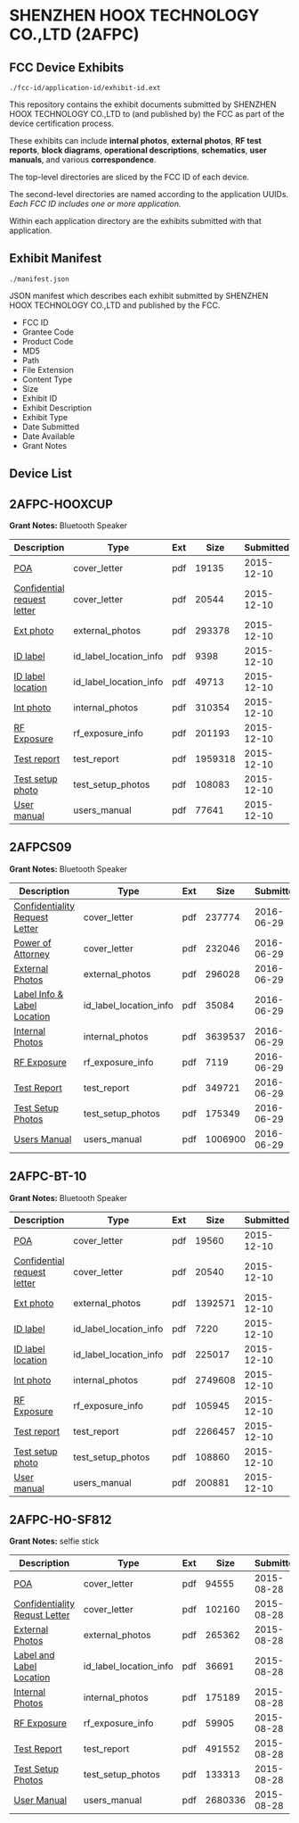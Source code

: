 # SHENZHEN HOOX TECHNOLOGY CO.,LTD (2AFPC)
## FCC Device Exhibits

```
./fcc-id/application-id/exhibit-id.ext
```

This repository contains the exhibit documents submitted by SHENZHEN HOOX TECHNOLOGY CO.,LTD to (and published by) the FCC as part of the device certification process.

These exhibits can include **internal photos**, **external photos**, **RF test reports**, **block diagrams**, **operational descriptions**, **schematics**, **user manuals**, and various **correspondence**.

The top-level directories are sliced by the FCC ID of each device.

The second-level directories are named according to the application UUIDs. *Each FCC ID includes one or more application.*

Within each application directory are the exhibits submitted with that application. 

## Exhibit Manifest

```
./manifest.json
```

JSON manifest which describes each exhibit submitted by SHENZHEN HOOX TECHNOLOGY CO.,LTD and published by the FCC.

- FCC ID
- Grantee Code
- Product Code
- MD5
- Path
- File Extension
- Content Type
- Size
- Exhibit ID
- Exhibit Description
- Exhibit Type
- Date Submitted
- Date Available
- Grant Notes

## Device List
## 2AFPC-HOOXCUP
**Grant Notes:** Bluetooth Speaker

| Description | Type | Ext | Size | Submitted | Available |
| ----------- | ---- | --- | ---- | --------- | --------- |
| [POA](2AFPC-HOOXCUP/3205fe8b8d7d9266123c61afa3c68e4e/2837281.pdf) | cover_letter | pdf | 19135 | 2015-12-10 | 2015-12-10 |
| [Confidential request letter](2AFPC-HOOXCUP/3205fe8b8d7d9266123c61afa3c68e4e/2837282.pdf) | cover_letter | pdf | 20544 | 2015-12-10 | 2015-12-10 |
| [Ext photo](2AFPC-HOOXCUP/3205fe8b8d7d9266123c61afa3c68e4e/2837286.pdf) | external_photos | pdf | 293378 | 2015-12-10 | 2015-12-10 |
| [ID label](2AFPC-HOOXCUP/3205fe8b8d7d9266123c61afa3c68e4e/2837288.pdf) | id_label_location_info | pdf | 9398 | 2015-12-10 | 2015-12-10 |
| [ID label location](2AFPC-HOOXCUP/3205fe8b8d7d9266123c61afa3c68e4e/2837289.pdf) | id_label_location_info | pdf | 49713 | 2015-12-10 | 2015-12-10 |
| [Int photo](2AFPC-HOOXCUP/3205fe8b8d7d9266123c61afa3c68e4e/2837287.pdf) | internal_photos | pdf | 310354 | 2015-12-10 | 2015-12-10 |
| [RF Exposure](2AFPC-HOOXCUP/3205fe8b8d7d9266123c61afa3c68e4e/2837283.pdf) | rf_exposure_info | pdf | 201193 | 2015-12-10 | 2015-12-10 |
| [Test report](2AFPC-HOOXCUP/3205fe8b8d7d9266123c61afa3c68e4e/2837284.pdf) | test_report | pdf | 1959318 | 2015-12-10 | 2015-12-10 |
| [Test setup photo](2AFPC-HOOXCUP/3205fe8b8d7d9266123c61afa3c68e4e/2837285.pdf) | test_setup_photos | pdf | 108083 | 2015-12-10 | 2015-12-10 |
| [User manual](2AFPC-HOOXCUP/3205fe8b8d7d9266123c61afa3c68e4e/2837290.pdf) | users_manual | pdf | 77641 | 2015-12-10 | 2015-12-10 |
## 2AFPCS09
**Grant Notes:** Bluetooth Speaker

| Description | Type | Ext | Size | Submitted | Available |
| ----------- | ---- | --- | ---- | --------- | --------- |
| [Confidentiality Request Letter](2AFPCS09/b6a8e72d166cd89718dd467ae6a3f405/3045060.pdf) | cover_letter | pdf | 237774 | 2016-06-29 | 2016-06-29 |
| [Power of Attorney](2AFPCS09/b6a8e72d166cd89718dd467ae6a3f405/3045061.pdf) | cover_letter | pdf | 232046 | 2016-06-29 | 2016-06-29 |
| [External Photos](2AFPCS09/b6a8e72d166cd89718dd467ae6a3f405/3045057.pdf) | external_photos | pdf | 296028 | 2016-06-29 | 2016-06-29 |
| [Label Info & Label Location](2AFPCS09/b6a8e72d166cd89718dd467ae6a3f405/3045059.pdf) | id_label_location_info | pdf | 35084 | 2016-06-29 | 2016-06-29 |
| [Internal Photos](2AFPCS09/b6a8e72d166cd89718dd467ae6a3f405/3045058.pdf) | internal_photos | pdf | 3639537 | 2016-06-29 | 2016-06-29 |
| [RF Exposure](2AFPCS09/b6a8e72d166cd89718dd467ae6a3f405/3045062.pdf) | rf_exposure_info | pdf | 7119 | 2016-06-29 | 2016-06-29 |
| [Test Report](2AFPCS09/b6a8e72d166cd89718dd467ae6a3f405/3045063.pdf) | test_report | pdf | 349721 | 2016-06-29 | 2016-06-29 |
| [Test Setup Photos](2AFPCS09/b6a8e72d166cd89718dd467ae6a3f405/3045064.pdf) | test_setup_photos | pdf | 175349 | 2016-06-29 | 2016-06-29 |
| [Users Manual](2AFPCS09/b6a8e72d166cd89718dd467ae6a3f405/3045065.pdf) | users_manual | pdf | 1006900 | 2016-06-29 | 2016-06-29 |
## 2AFPC-BT-10
**Grant Notes:** Bluetooth Speaker

| Description | Type | Ext | Size | Submitted | Available |
| ----------- | ---- | --- | ---- | --------- | --------- |
| [POA](2AFPC-BT-10/09a299b7bd008096df2190a5852ba073/2837294.pdf) | cover_letter | pdf | 19560 | 2015-12-10 | 2015-12-10 |
| [Confidential request letter](2AFPC-BT-10/09a299b7bd008096df2190a5852ba073/2837295.pdf) | cover_letter | pdf | 20540 | 2015-12-10 | 2015-12-10 |
| [Ext photo](2AFPC-BT-10/09a299b7bd008096df2190a5852ba073/2837299.pdf) | external_photos | pdf | 1392571 | 2015-12-10 | 2015-12-10 |
| [ID label](2AFPC-BT-10/09a299b7bd008096df2190a5852ba073/2837301.pdf) | id_label_location_info | pdf | 7220 | 2015-12-10 | 2015-12-10 |
| [ID label location](2AFPC-BT-10/09a299b7bd008096df2190a5852ba073/2837302.pdf) | id_label_location_info | pdf | 225017 | 2015-12-10 | 2015-12-10 |
| [Int photo](2AFPC-BT-10/09a299b7bd008096df2190a5852ba073/2837300.pdf) | internal_photos | pdf | 2749608 | 2015-12-10 | 2015-12-10 |
| [RF Exposure](2AFPC-BT-10/09a299b7bd008096df2190a5852ba073/2837296.pdf) | rf_exposure_info | pdf | 105945 | 2015-12-10 | 2015-12-10 |
| [Test report](2AFPC-BT-10/09a299b7bd008096df2190a5852ba073/2837297.pdf) | test_report | pdf | 2266457 | 2015-12-10 | 2015-12-10 |
| [Test setup photo](2AFPC-BT-10/09a299b7bd008096df2190a5852ba073/2837298.pdf) | test_setup_photos | pdf | 108860 | 2015-12-10 | 2015-12-10 |
| [User manual](2AFPC-BT-10/09a299b7bd008096df2190a5852ba073/2837303.pdf) | users_manual | pdf | 200881 | 2015-12-10 | 2015-12-10 |
## 2AFPC-HO-SF812
**Grant Notes:** selfie stick

| Description | Type | Ext | Size | Submitted | Available |
| ----------- | ---- | --- | ---- | --------- | --------- |
| [POA](2AFPC-HO-SF812/f5544c37169c59da332dc8bb70f459fd/2730277.pdf) | cover_letter | pdf | 94555 | 2015-08-28 | 2015-08-28 |
| [Confidentiality Requst Letter](2AFPC-HO-SF812/f5544c37169c59da332dc8bb70f459fd/2730278.pdf) | cover_letter | pdf | 102160 | 2015-08-28 | 2015-08-28 |
| [External Photos](2AFPC-HO-SF812/f5544c37169c59da332dc8bb70f459fd/2730281.pdf) | external_photos | pdf | 265362 | 2015-08-28 | 2015-08-28 |
| [Label and Label Location](2AFPC-HO-SF812/f5544c37169c59da332dc8bb70f459fd/2730279.pdf) | id_label_location_info | pdf | 36691 | 2015-08-28 | 2015-08-28 |
| [Internal Photos](2AFPC-HO-SF812/f5544c37169c59da332dc8bb70f459fd/2730280.pdf) | internal_photos | pdf | 175189 | 2015-08-28 | 2015-08-28 |
| [RF Exposure](2AFPC-HO-SF812/f5544c37169c59da332dc8bb70f459fd/2730276.pdf) | rf_exposure_info | pdf | 59905 | 2015-08-28 | 2015-08-28 |
| [Test Report](2AFPC-HO-SF812/f5544c37169c59da332dc8bb70f459fd/2730275.pdf) | test_report | pdf | 491552 | 2015-08-28 | 2015-08-28 |
| [Test Setup Photos](2AFPC-HO-SF812/f5544c37169c59da332dc8bb70f459fd/2730274.pdf) | test_setup_photos | pdf | 133313 | 2015-08-28 | 2015-08-28 |
| [User Manual](2AFPC-HO-SF812/f5544c37169c59da332dc8bb70f459fd/2730273.pdf) | users_manual | pdf | 2680336 | 2015-08-28 | 2015-08-28 |
